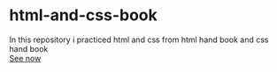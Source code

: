 # html-and-css-book
In this repository i practiced html and css from html hand book and css hand book <br>
<a href="https://abdimalik2004.github.io/html-and-css-book/">See now</a>
